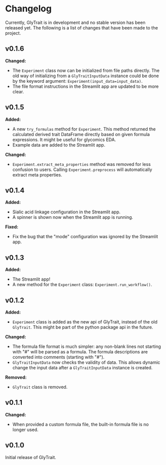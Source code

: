 # Changelog

Currently, GlyTrait is in development and no stable version has been released yet. 
The following is a list of changes that have been made to the project.

## v0.1.6

**Changed:**

- The `Experiment` class now can be initialized from file paths directly.
  The old way of initializing from a `GlyTraitInputData` instance could be done
  by the keyword argument: `Experiment(input_data=input_data)`.
- The file format instructions in the Streamlit app are updated to be more clear.

## v0.1.5

**Added:**

- A new `try_formulas` method for `Experiment`. 
  This method returned the calculated derived trait DataFrame directly based on 
  given formula expressions.
  It might be useful for glycomics EDA.
- Example data are added to the Streamlit app.

**Changed:**

- `Experiment.extract_meta_properties` method was removed for less confusion to users.
  Calling `Experiment.preprocess` will automatically extract meta properties.

## v0.1.4

**Added:**

- Sialic acid linkage configuration in the Streamlit app.
- A spinner is shown now when the Streamlit app is running.

**Fixed:**

- Fix the bug that the "mode" configuration was ignored by the Streamlit app.

## v0.1.3

**Added:**

- The Streamlit app!
- A new method for the `Experiment` class: `Experiment.run_workflow()`.

## v0.1.2

**Added:**

- `Experiment` class is added as the new api of GlyTrait, instead of the old `GlyTrait`. 
  This might be part of the python package api in the future.

**Changed:**

- The formula file format is much simpler: any non-blank lines not starting with
  "#" will be parsed as a formula. 
  The formula descriptions are converted into comments (starting with "#").
- `GlyTraitInputData` now checks the validity of data.
  This allows dynamic change the input data after a `GlyTraitInputData` instance
  is created.

**Removed:**

- `GlyTrait` class is removed.

## v0.1.1

**Changed:**

- When provided a custom formula file, the built-in formula file is no longer used.

## v0.1.0

Initial release of GlyTrait.
